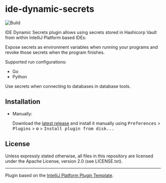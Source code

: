 # ide-dynamic-secrets

![Build](https://github.com/martin-sucha/ide-dynamic-secrets/workflows/Build/badge.svg)
<!-- hide badges as plugin is not on marketplace yet
[![Version](https://img.shields.io/jetbrains/plugin/v/PLUGIN_ID.svg)](https://plugins.jetbrains.com/plugin/PLUGIN_ID)
[![Downloads](https://img.shields.io/jetbrains/plugin/d/PLUGIN_ID.svg)](https://plugins.jetbrains.com/plugin/PLUGIN_ID)
-->

<!-- Plugin description -->
IDE Dynamic Secrets plugin allows using secrets stored in Hashicorp Vault from within IntelliJ Platform based IDEs:

Expose secrets as environment variables when running your programs and revoke those secrets when the program finishes.

Supported run configurations:

* Go
* Python

Use secrets when connecting to databases in database tools.
<!-- Plugin description end -->

## Installation

<!-- not available on marketplace yet
- Using IDE built-in plugin system:
  
  <kbd>Preferences</kbd> > <kbd>Plugins</kbd> > <kbd>Marketplace</kbd> > <kbd>Search for "IDE Dynamic Secrets"</kbd> >
  <kbd>Install Plugin</kbd>
  -->
- Manually:

  Download the [latest release](https://github.com/martin-sucha/ide-dynamic-secrets/releases/latest) and install it manually using
  <kbd>Preferences</kbd> > <kbd>Plugins</kbd> > <kbd>⚙️</kbd> > <kbd>Install plugin from disk...</kbd>


## License

Unless expressly stated otherwise, all files in this repository are licensed under the Apache License, version 2.0
(see LICENSE.txt).

---
Plugin based on the [IntelliJ Platform Plugin Template][template].

[template]: https://github.com/JetBrains/intellij-platform-plugin-template
